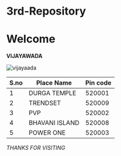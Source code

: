 # 3rd-Repository
# Welcome

**VIJAYAWADA**

![vijayaada](https://t3.ftcdn.net/jpg/03/28/61/30/360_F_328613003_lfjwAEmb1qkVWnOzQZv7Mbp1yjNyYraA.jpg)

S.no|Place Name|Pin code
---------|--------------|-----------
1|DURGA TEMPLE|520001
2|TRENDSET|520009
3|PVP|520002
4|BHAVANI ISLAND|520008
5|POWER ONE|520003

*THANKS FOR VISITING*
